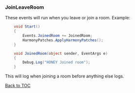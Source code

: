### JoinLeaveRoom
These events will run when you leave or join a room.
Example:
```cs
    void Start()
    {
        Events.JoinedRoom += JoinedRoom;
        HarmonyPatches.ApplyHarmonyPatches();
    }

    void JoinedRoom(object sender, EventArgs e)
    {
        Debug.Log("HONEY Joined room");
    }
```
This will log when joining a room before anything else logs.

[Back to TOC](https://github.com/BzzzThe18th/HoneyLib/blob/main/Docs/Events/TOC.md)
